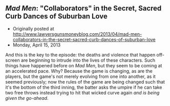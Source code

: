 ## <em>Mad Men</em>: "Collaborators" in the Secret, Sacred Curb Dances of Suburban Love

 * Originally posted at http://www.lawyersgunsmoneyblog.com/2013/04/mad-men-collaborators-in-the-secret-sacred-curb-dances-of-suburban-love
 * Monday, April 15, 2013

And this is the key to the episode: the deaths and violence that  happen off-screen are beginning to intrude into the lives of these  characters. Such things have happened before on _Mad Men_, but  they seem to be coming at an accelerated pace. Why? Because the game is  changing, as are the players, but the game's not merely evolving from  one into another, as it seemed previously; now the rules of the game are  being changed such that it's the bottom of the third inning, the batter  asks the umpire if he can take two free throws instead trying to hit  that wicked curve again _and is being given the go-ahead_.